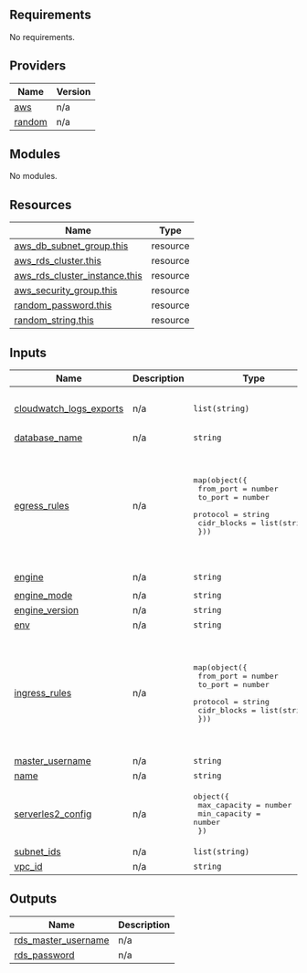 <!-- BEGIN_TF_DOCS -->
## Requirements

No requirements.

## Providers

| Name | Version |
|------|---------|
| <a name="provider_aws"></a> [aws](#provider\_aws) | n/a |
| <a name="provider_random"></a> [random](#provider\_random) | n/a |

## Modules

No modules.

## Resources

| Name | Type |
|------|------|
| [aws_db_subnet_group.this](https://registry.terraform.io/providers/hashicorp/aws/latest/docs/resources/db_subnet_group) | resource |
| [aws_rds_cluster.this](https://registry.terraform.io/providers/hashicorp/aws/latest/docs/resources/rds_cluster) | resource |
| [aws_rds_cluster_instance.this](https://registry.terraform.io/providers/hashicorp/aws/latest/docs/resources/rds_cluster_instance) | resource |
| [aws_security_group.this](https://registry.terraform.io/providers/hashicorp/aws/latest/docs/resources/security_group) | resource |
| [random_password.this](https://registry.terraform.io/providers/hashicorp/random/latest/docs/resources/password) | resource |
| [random_string.this](https://registry.terraform.io/providers/hashicorp/random/latest/docs/resources/string) | resource |

## Inputs

| Name | Description | Type | Default | Required |
|------|-------------|------|---------|:--------:|
| <a name="input_cloudwatch_logs_exports"></a> [cloudwatch\_logs\_exports](#input\_cloudwatch\_logs\_exports) | n/a | `list(string)` | <pre>[<br/>  "postgresql"<br/>]</pre> | no |
| <a name="input_database_name"></a> [database\_name](#input\_database\_name) | n/a | `string` | `"postgres"` | no |
| <a name="input_egress_rules"></a> [egress\_rules](#input\_egress\_rules) | n/a | <pre>map(object({<br/>    from_port   = number<br/>    to_port     = number<br/>    protocol    = string<br/>    cidr_blocks = list(string)<br/>  }))</pre> | <pre>{<br/>  "default": {<br/>    "cidr_blocks": [<br/>      "0.0.0.0/0"<br/>    ],<br/>    "from_port": 0,<br/>    "protocol": "-1",<br/>    "to_port": 0<br/>  }<br/>}</pre> | no |
| <a name="input_engine"></a> [engine](#input\_engine) | n/a | `string` | `"aurora-postgresql"` | no |
| <a name="input_engine_mode"></a> [engine\_mode](#input\_engine\_mode) | n/a | `string` | `"provisioned"` | no |
| <a name="input_engine_version"></a> [engine\_version](#input\_engine\_version) | n/a | `string` | `"15.5"` | no |
| <a name="input_env"></a> [env](#input\_env) | n/a | `string` | n/a | yes |
| <a name="input_ingress_rules"></a> [ingress\_rules](#input\_ingress\_rules) | n/a | <pre>map(object({<br/>    from_port   = number<br/>    to_port     = number<br/>    protocol    = string<br/>    cidr_blocks = list(string)<br/>  }))</pre> | <pre>{<br/>  "default": {<br/>    "cidr_blocks": [<br/>      "0.0.0.0/0"<br/>    ],<br/>    "from_port": 22,<br/>    "protocol": "tcp",<br/>    "to_port": 22<br/>  }<br/>}</pre> | no |
| <a name="input_master_username"></a> [master\_username](#input\_master\_username) | n/a | `string` | `"admin"` | no |
| <a name="input_name"></a> [name](#input\_name) | n/a | `string` | n/a | yes |
| <a name="input_serverles2_config"></a> [serverles2\_config](#input\_serverles2\_config) | n/a | <pre>object({<br/>    max_capacity = number<br/>    min_capacity = number<br/>  })</pre> | <pre>{<br/>  "max_capacity": 2,<br/>  "min_capacity": 0.5<br/>}</pre> | no |
| <a name="input_subnet_ids"></a> [subnet\_ids](#input\_subnet\_ids) | n/a | `list(string)` | `[]` | no |
| <a name="input_vpc_id"></a> [vpc\_id](#input\_vpc\_id) | n/a | `string` | n/a | yes |

## Outputs

| Name | Description |
|------|-------------|
| <a name="output_rds_master_username"></a> [rds\_master\_username](#output\_rds\_master\_username) | n/a |
| <a name="output_rds_password"></a> [rds\_password](#output\_rds\_password) | n/a |
<!-- END_TF_DOCS -->